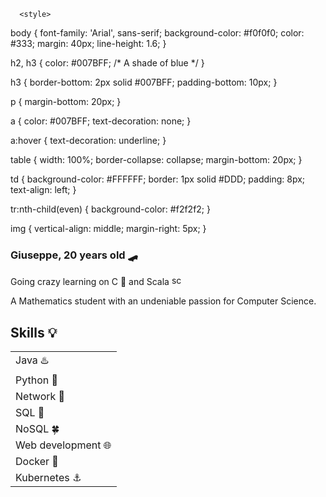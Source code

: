 <html>
  <head>
    <meta charset="UTF-8">

      <style>
  body {
    font-family: 'Arial', sans-serif;
    background-color: #f0f0f0;
    color: #333;
    margin: 40px;
    line-height: 1.6;
  }

  h2, h3 {
    color: #007BFF; /* A shade of blue */
  }

  h3 {
    border-bottom: 2px solid #007BFF;
    padding-bottom: 10px;
  }

  p {
    margin-bottom: 20px;
  }

  a {
    color: #007BFF;
    text-decoration: none;
  }

  a:hover {
    text-decoration: underline;
  }

  table {
    width: 100%;
    border-collapse: collapse;
    margin-bottom: 20px;
  }

  td {
    background-color: #FFFFFF;
    border: 1px solid #DDD;
    padding: 8px;
    text-align: left;
  }

  tr:nth-child(even) {
    background-color: #f2f2f2;
  }

  img {
    vertical-align: middle;
    margin-right: 5px;
  }
</style>

  </head>

  <body>
    <h3>Giuseppe, 20 years old 🛹 </h3>
    <p> Going crazy learning on C 💾 and Scala <a href="https://emoji.gg/emoji/6300-scala"><img src="https://cdn3.emoji.gg/emojis/6300-scala.png" width="16px" height="16px" alt="scala"></a> </p>
    <p>A Mathematics student with an undeniable passion for Computer Science.</p>
    <h2>Skills 💡</h2>
    <table>
  <tbody>
    <tr>
      <td>Java ♨️</td>
    </tr>
    <tr>
      <td>Python 🐍</td>
    </tr>
    <tr>
      <td>Network 🛜</td>
    </tr>
    <tr>
      <td>SQL 🐬</td>
    </tr>
     <tr>
      <td>NoSQL 🍀</td>
    </tr>
    <tr>
      <td>Web development 🌐</td>
    </tr>
    <tr>
      <td>Docker 🐋</td>
    </tr> 
    <tr>
      <td>Kubernetes ⚓</td>
    </tr>  
  </tbody>
</table>
